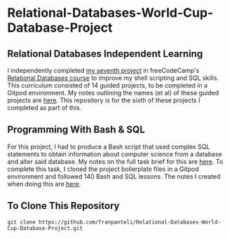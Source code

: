 # Relational-Databases-World-Cup-Database-Project
## Relational Databases Independent Learning
I independently completed [my seventh project](https://www.freecodecamp.org/learn/relational-database/build-a-world-cup-database-project/build-a-world-cup-database) in freeCodeCamp's [Relational Databases course](https://www.freecodecamp.org/learn/relational-database/) to improve my shell scripting and SQL skills. This curriculum consisted of 14 guided projects, to be completed in a Gitpod environment. My notes outlining the names (et al) of these guided projects are [here](https://github.com/franpanteli/Relational-Databases-World-Cup-Database-Project/blob/main/0%20relational-databases-course-overview.txt). This repository is for the sixth of these projects I completed as part of this.

## Programming With Bash & SQL
For this project, I had to produce a Bash script that used complex SQL statements to obtain information about computer science from a database and alter said database. My notes on the full task brief for this are [here](https://github.com/franpanteli/Relational-Databases-World-Cup-Database-Project/blob/main/1%20project-task-notes.txt). To complete this task, I cloned the project boilerplate files in a Gitpod environment and followed 140 Bash and SQL lessons. The notes I created when doing this are [here](https://github.com/franpanteli/Relational-Databases-World-Cup-Database-Project/blob/main/2%20relational-databases-world-cup-databases-guided-project-course-notes.txt).

## To Clone This Repository
```
git clone https://github.com/franpanteli/Relational-Databases-World-Cup-Database-Project.git
```
